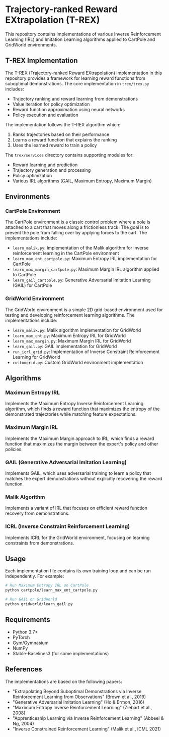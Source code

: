 # Trajectory-ranked Reward EXtrapolation (T-REX)

This repository contains implementations of various Inverse Reinforcement Learning (IRL) and Imitation Learning algorithms applied to CartPole and GridWorld environments.

## T-REX Implementation

The T-REX (Trajectory-ranked Reward EXtrapolation) implementation in this repository provides a framework for learning reward functions from suboptimal demonstrations. The core implementation in `trex/trex.py` includes:

- Trajectory ranking and reward learning from demonstrations
- Value iteration for policy optimization
- Reward function approximation using neural networks
- Policy execution and evaluation

The implementation follows the T-REX algorithm which:
1. Ranks trajectories based on their performance
2. Learns a reward function that explains the ranking
3. Uses the learned reward to train a policy

The `trex/services` directory contains supporting modules for:
- Reward learning and prediction
- Trajectory generation and processing
- Policy optimization
- Various IRL algorithms (GAIL, Maximum Entropy, Maximum Margin)

## Environments

### CartPole Environment

The CartPole environment is a classic control problem where a pole is attached to a cart that moves along a frictionless track. The goal is to prevent the pole from falling over by applying forces to the cart. The implementations include:

- `learn_malik.py`: Implementation of the Malik algorithm for inverse reinforcement learning in the CartPole environment
- `learn_max_ent_cartpole.py`: Maximum Entropy IRL implementation for CartPole
- `learn_max_margin_cartpole.py`: Maximum Margin IRL algorithm applied to CartPole
- `learn_gail_cartpole.py`: Generative Adversarial Imitation Learning (GAIL) for CartPole

### GridWorld Environment

The GridWorld environment is a simple 2D grid-based environment used for testing and developing reinforcement learning algorithms. The implementations include:

- `learn_malik.py`: Malik algorithm implementation for GridWorld
- `learn_max_ent.py`: Maximum Entropy IRL for GridWorld
- `learn_max_margin.py`: Maximum Margin IRL for GridWorld
- `learn_gail.py`: GAIL implementation for GridWorld
- `run_icrl_grid.py`: Implementation of Inverse Constraint Reinforcement Learning for GridWorld
- `customgrid.py`: Custom GridWorld environment implementation

## Algorithms

### Maximum Entropy IRL
Implements the Maximum Entropy Inverse Reinforcement Learning algorithm, which finds a reward function that maximizes the entropy of the demonstrated trajectories while matching feature expectations.

### Maximum Margin IRL
Implements the Maximum Margin approach to IRL, which finds a reward function that maximizes the margin between the expert's policy and other policies.

### GAIL (Generative Adversarial Imitation Learning)
Implements GAIL, which uses adversarial training to learn a policy that matches the expert demonstrations without explicitly recovering the reward function.

### Malik Algorithm
Implements a variant of IRL that focuses on efficient reward function recovery from demonstrations.

### ICRL (Inverse Constraint Reinforcement Learning)
Implements ICRL for the GridWorld environment, focusing on learning constraints from demonstrations.

## Usage

Each implementation file contains its own training loop and can be run independently. For example:

```bash
# Run Maximum Entropy IRL on CartPole
python cartpole/learn_max_ent_cartpole.py

# Run GAIL on GridWorld
python gridworld/learn_gail.py
```

## Requirements

- Python 3.7+
- PyTorch
- Gym/Gymnasium
- NumPy
- Stable-Baselines3 (for some implementations)

## References

The implementations are based on the following papers:
- "Extrapolating Beyond Suboptimal Demonstrations via Inverse Reinforcement Learning from Observations" (Brown et al., 2019)
- "Generative Adversarial Imitation Learning" (Ho & Ermon, 2016)
- "Maximum Entropy Inverse Reinforcement Learning" (Ziebart et al., 2008)
- "Apprenticeship Learning via Inverse Reinforcement Learning" (Abbeel & Ng, 2004)
- "Inverse Constrained Reinforcement Learning" (Malik et al., ICML 2021)